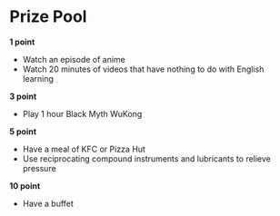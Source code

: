 # Prize Pool

**1 point**

- Watch an episode of anime 
- Watch 20 minutes of videos that have nothing to do with English learning

**3 point**

- Play 1 hour Black Myth WuKong

**5 point**

- Have a meal of KFC or Pizza Hut
- Use reciprocating compound instruments and lubricants to relieve pressure

**10 point**

- Have a buffet
